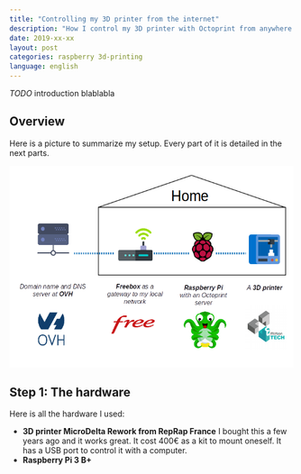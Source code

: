 ```yaml
---
title: "Controlling my 3D printer from the internet"
description: "How I control my 3D printer with Octoprint from anywhere in a secured way."
date: 2019-xx-xx
layout: post
categories: raspberry 3d-printing
language: english
---
```


*TODO* introduction blablabla

## Overview

Here is a picture to summarize my setup. Every part of it is detailed in the next parts.

![Schema of principle](/images/octoprint/setup_principle.png)

## Step 1: The hardware

Here is all the hardware I used:

* **3D printer MicroDelta Rework from RepRap France**
  I bought this a few years ago and it works great. 
  It cost 400€ as a kit to mount oneself.
  It has a USB port to control it with a computer.
* **Raspberry Pi 3 B+**

